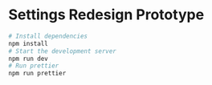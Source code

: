 # Settings Redesign Prototype

```bash
# Install dependencies
npm install
# Start the development server
npm run dev
# Run prettier
npm run prettier
```
